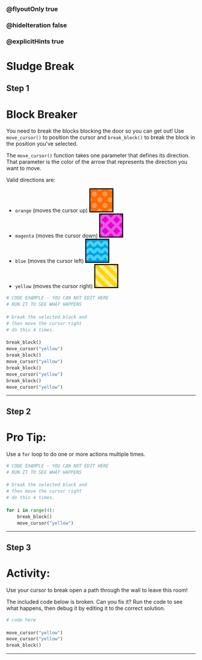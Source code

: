 ### @flyoutOnly true
### @hideIteration false
### @explicitHints true

# Sludge Break

## Step 1
# Block Breaker

You need to break the blocks blocking the door so you can get out! Use `move_cursor()` to position the cursor and `break_block()` to break the block in the position you've selected.

The `move_cursor()` function takes one parameter that defines its direction. That parameter is the color of the arrow that represents the direction you want to move.

Valid directions are:
- `orange` (moves the cursor up) ![Orange Arrow](https://raw.githubusercontent.com/ReWrite-Media/makecode/master/python/HOC2022/img/orange_arrow.png "Orange Arrow")
- `magenta` (moves the cursor down)  ![Magenta Arrow](https://raw.githubusercontent.com/ReWrite-Media/makecode/master/python/HOC2022/img/magenta_arrow.png "Magenta Arrow")
- `blue` (moves the cursor left)  ![Blue Arrow](https://raw.githubusercontent.com/ReWrite-Media/makecode/master/python/HOC2022/img/blue_arrow.png "Blue Arrow")
- `yellow` (moves the cursor right)  ![Yellow Arrow](https://raw.githubusercontent.com/ReWrite-Media/makecode/master/python/HOC2022/img/yellow_arrow.png "Yellow Arrow")

```python
# CODE EXAMPLE - YOU CAN NOT EDIT HERE
# RUN IT TO SEE WHAT HAPPENS

# break the selected block and
# then move the cursor right
# do this 4 times.

break_block()
move_cursor("yellow")
break_block()
move_cursor("yellow")
break_block()
move_cursor("yellow")
break_block()
move_cursor("yellow")
```

---

## Step 2
# Pro Tip:

Use a `for` loop to do one or more actions multiple times.

```python
# CODE EXAMPLE - YOU CAN NOT EDIT HERE
# RUN IT TO SEE WHAT HAPPENS

# break the selected block and
# then move the cursor right
# do this 4 times.

for i in range(4):
    break_block()
    move_cursor("yellow")
```

---

## Step 3
# Activity:

Use your cursor to break open a path through the wall to leave this room!

The included code below is broken. Can you fix it? Run the code to see what happens, then debug it by editing it to the correct solution.

```python
# code here

move_cursor("yellow")
move_cursor("yellow")
break_block()
```

---

